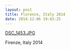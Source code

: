```yaml
---
layout: post
title: Florence, Italy 2014
date: 2014-12-06 19:43:25
---
```

[DSC_1453.JPG](/images/Italy/DSC_1453.JPG)

Firenze, Italy 2014